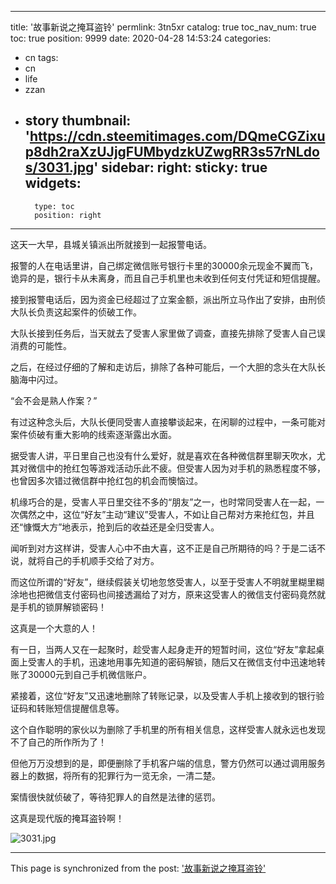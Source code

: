
---
title: '故事新说之掩耳盗铃'
permlink: 3tn5xr
catalog: true
toc_nav_num: true
toc: true
position: 9999
date: 2020-04-28 14:53:24
categories:
- cn
tags:
- cn
- life
- zzan
- story
thumbnail: 'https://cdn.steemitimages.com/DQmeCGZixup8dh2raXzUJjgFUMbydzkUZwgRR3s57rNLdos/3031.jpg'
sidebar:
    right:
        sticky: true
widgets:
    -
        type: toc
        position: right
---


这天一大早，县城关镇派出所就接到一起报警电话。

报警的人在电话里讲，自己绑定微信账号银行卡里的30000余元现金不翼而飞，诡异的是，银行卡从未离身，而且自己手机里也未收到任何支付凭证和短信提醒。

接到报警电话后，因为资金已经超过了立案金额，派出所立马作出了安排，由刑侦大队长负责这起案件的侦破工作。

大队长接到任务后，当天就去了受害人家里做了调查，直接先排除了受害人自己误消费的可能性。

之后，在经过仔细的了解和走访后，排除了各种可能后，一个大胆的念头在大队长脑海中闪过。

“会不会是熟人作案？”

有过这种念头后，大队长便同受害人直接攀谈起来，在闲聊的过程中，一条可能对案件侦破有重大影响的线索逐渐露出水面。

据受害人讲，平日里自己也没有什么爱好，就是喜欢在各种微信群里聊天吹水，尤其对微信中的抢红包等游戏活动乐此不疲。但受害人因为对手机的熟悉程度不够，也曾因多次错过微信群中抢红包的机会而懊恼过。

机缘巧合的是，受害人平日里交往不多的“朋友”之一，也时常同受害人在一起，一次偶然之中，这位“好友”主动“建议”受害人，不如让自己帮对方来抢红包，并且还“慷慨大方”地表示，抢到后的收益还是全归受害人。

闻听到对方这样讲，受害人心中不由大喜，这不正是自己所期待的吗？于是二话不说，就将自己的手机顺手交给了对方。

而这位所谓的“好友”，继续假装关切地忽悠受害人，以至于受害人不明就里糊里糊涂地也把微信支付密码也间接透漏给了对方，原来这受害人的微信支付密码竟然就是手机的锁屏解锁密码！

这真是一个大意的人！

有一日，当两人又在一起聚时，趁受害人起身走开的短暂时间，这位“好友”拿起桌面上受害人的手机，迅速地用事先知道的密码解锁，随后又在微信支付中迅速地转账了30000元到自己手机微信账户。

紧接着，这位“好友”又迅速地删除了转账记录，以及受害人手机上接收到的银行验证码和转账短信提醒信息等。

这个自作聪明的家伙以为删除了手机里的所有相关信息，这样受害人就永远也发现不了自己的所作所为了！

但他万万没想到的是，即便删除了手机客户端的信息，警方仍然可以通过调用服务器上的数据，将所有的犯罪行为一览无余，一清二楚。

案情很快就侦破了，等待犯罪人的自然是法律的惩罚。

这真是现代版的掩耳盗铃啊！



![3031.jpg](https://cdn.steemitimages.com/DQmeCGZixup8dh2raXzUJjgFUMbydzkUZwgRR3s57rNLdos/3031.jpg)

- - -

This page is synchronized from the post: ['故事新说之掩耳盗铃'](https://steemit.com/@rivalhw/3tn5xr)
